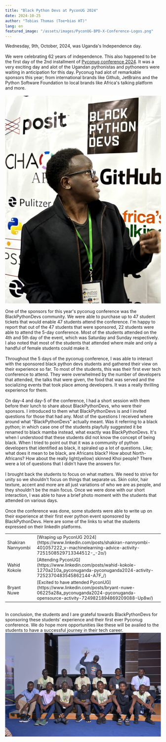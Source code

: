 ```yaml
---
title: "Black Python Devs at PyconUG 2024"
date: 2024-10-25
author: "Tobias Thomas (Toe•bias HT)"
lang: en
featured_image: "/assets/images/PyconUG-BPD-X-Conference-Logos.png"
---
```



Wednesday, 9th, October, 2024, was Uganda's Independence day. </br>
</br>
We were celebrating 62 years of independence. This also happened to be the first day of the 2nd installment of [Pyconug conference 2024](https://ug.pycon.org/2024). It was a very exciting day and alot of the Ugandan pythonistas and pythoneers were waiting in anticipation for this day. Pyconug had alot of remarkable sponsors this year; from international brands like Github, JetBrains and the Python Software Foundation to local brands like Africa's talking platform and more. </br>
</br>
<img src="/assets/images/pyconug-toebias.jpeg" alt="Pyconug-Toebias" />

One of the sponsors for this year's pyconug conference was the BlackPythonDevs community.
We were able to purchase up to 47 student tickets that would enable 47 students attend the conference. I'm happy to report that out of the 47 students that were sponsored, 22 students were able to attend the 5-day conference. Most of the students attended on the 4th and 5th day of the event, which was Saturday and Sunday respectively. I also noted that most of the students that attended where male and only a handful of female students could make it. </br>
</br>
Throughout the 5 days of the pyconug conference, I was able to interact with the sponsored black python devs students and gathered their view on their experience so far. To most of the students, this was their first ever tech conference to attend. They were overwhelmed by the number of developers that attended, the talks that were given, the food that was served and the socializing events that took place among developers. It was a really thrilling experience for them.</br>
</br>
On day-4 and day-5 of the conference, I had a short session with them before their lunch to share about BlackPythonDevs, who were their sponsors. I introduced to them what BlackPythonDevs is and I invited questions for those that had any. Most of the questions I received where around what "BlackPythonDevs" actually meant. Was it referring to a black python; in which case one of the students playfully suggested it be renamed to black mamba instead, what exactly was BlackPythonDevs. It's when I understood that these students did not know the concept of being black. When I tried to point out that it was a community of python developers that identified as black, it spiraled up a lot of questions. Like; what does it mean to be black, are Africans black? How about North-Africans? How about the really light(yellow) skinned Khoi people? There were a lot of questions that I didn't have the answers for.</br>
</br>
I brought back the students to focus on what matters. We need to strive for unity so we shouldn't focus on things that separate us. Skin color, hair texture, accent and more are all just variations of who we are as people, and they shouldn't be the main focus. Once we were done with our short interaction, I was able to have a brief photo moment with the students that attended on various days. </br>
</br>
Once the conference was done, some students were able to write up on their experience at their first ever python event sponsored by BlackPythonDevs. Here are some of the links to what the students expressed on their linkedIn platforms.</br>
<table>
    <tr>
        <td> Shakiran Nannyombi </td>
        <td> [Wraping up PyconUG 2024](https://www.linkedin.com/posts/shakiran-nannyombi-401057222_v-machinelearning-advice-activity-7251508529713344512-_-2o/) </td>
    </tr>
    <tr>
        <td> Wahid Kokole </td>
        <td> [Attending PyconUG](https://www.linkedin.com/posts/wahid-kokole-1270a210a_pyconuganda-pyconuganda2024-activity-7252370483545862144-A7F_/) </td>
    </tr>
    <tr>
        <td> Bryant Nuwe </td>
        <td> [Excited to have attended PyconUG](https://www.linkedin.com/posts/bryant-nuwe-06225a28a_pyconuganda2024-pyconuganda-opensource-activity-7249821894869209088-Up8w/) </td>
    </tr>
</table>
</br>
In conclusion, the students and I are grateful towards BlackPythonDevs for sponsoring these students' experience and their first ever Pyconug conference. We do hope more opportunities like these will be availed to the students to have a successful journey in their tech career.
<img src="/assets/images/pyconug-bpd-group-photo-day-4.jpeg">
